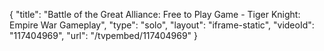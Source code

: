 {
    "title": "Battle of the Great Alliance: Free to Play Game - Tiger Knight: Empire War Gameplay",
    "type": "solo",
    "layout": "iframe-static",
    "videoId": "117404969",
    "url": "\/tvpembed\/117404969"
}
